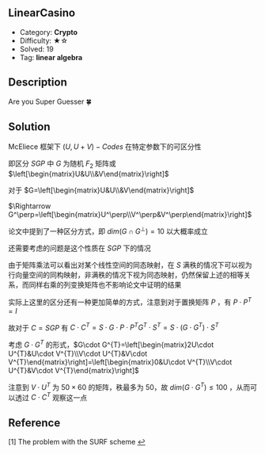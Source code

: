 ## LinearCasino

+ Category: **Crypto**
+ Difficulty: ★☆
+ Solved: 19
+ Tag: **linear algebra**

## Description

Are you Super Guesser 🍀

## Solution

McEliece 框架下 $(U,U+V)-Codes$ 在特定参数下的可区分性

即区分 $SGP$ 中 $G$ 为随机 $F_2$ 矩阵或 $\left[\begin{matrix}U&U\\&V\end{matrix}\right]$

对于 $G=\left[\begin{matrix}U&U\\&V\end{matrix}\right]$

$\Rightarrow G^\perp=\left[\begin{matrix}U^\perp\\V^\perp&V^\perp\end{matrix}\right]$

论文中提到了一种区分方式，即 $dim(G\cap G^\perp)=10$ 以大概率成立

还需要考虑的问题是这个性质在 $SGP$ 下的情况

由于矩阵乘法可以看出对某个线性空间的同态映射，在 $S$ 满秩的情况下可以视为行向量空间的同构映射，非满秩的情况下视为同态映射，仍然保留上述的相等关系，而同样右乘的列变换矩阵也不影响论文中证明的结果

实际上这里的区分还有一种更加简单的方式，注意到对于置换矩阵 $P$ ，有 $P\cdot P^{T}=I$

故对于 $C=SGP$ 有 $C\cdot C^T=S\cdot G\cdot P\cdot P^{T}G^{T}\cdot S^{T}=S\cdot (G\cdot G^{T})\cdot S^{T}$

考虑 $G\cdot G^{T}$ 的形式，$G\cdot G^{T}=\left[\begin{matrix}2U\cdot U^{T}&U\cdot V^{T}\\V\cdot U^{T}&V\cdot V^{T}\end{matrix}\right]=\left[\begin{matrix}0&U\cdot V^{T}\\V\cdot U^{T}&V\cdot V^{T}\end{matrix}\right]$

注意到 $V\cdot U^{T}$ 为 $50\times 60$ 的矩阵，秩最多为 50，故 $dim(G\cdot G^{T})\le100$ ，从而可以透过 $C\cdot C^{T}$ 观察这一点

## Reference

[1] The problem with the SURF scheme [↩](https://eprint.iacr.org/2017/662.pdf)